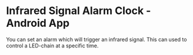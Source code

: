 # Infrared Signal Alarm Clock - Android App 

You can set an alarm which will trigger an infrared signal. 
This can used to control a LED-chain at a specific time.


